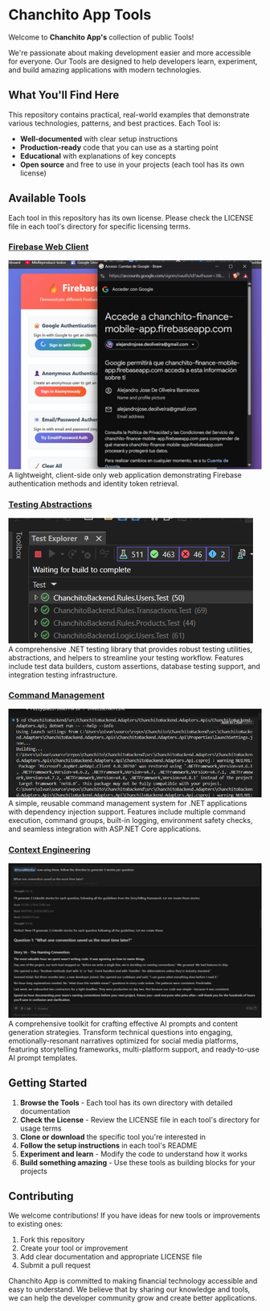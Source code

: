 # Chanchito App Tools

Welcome to **Chanchito App's** collection of public Tools!

We're passionate about making development easier and more accessible for everyone. Our Tools are designed to help developers learn, experiment, and build amazing applications with modern technologies.

## What You'll Find Here

This repository contains practical, real-world examples that demonstrate various technologies, patterns, and best practices. Each Tool is:

- **Well-documented** with clear setup instructions
- **Production-ready** code that you can use as a starting point
- **Educational** with explanations of key concepts
- **Open source** and free to use in your projects (each tool has its own license)

## Available Tools

Each tool in this repository has its own license. Please check the LICENSE file in each tool's directory for specific licensing terms.

### [Firebase Web Client](./ChanchitoTools.FirebaseWebClient/)
![](./ChanchitoTools.FirebaseWebClient/docs/images/image1.png)
A lightweight, client-side only web application demonstrating Firebase authentication methods and identity token retrieval.

### [Testing Abstractions](./ChanchitoTools.TestingAbstractions/)
![](./ChanchitoTools.TestingAbstractions/Documentation/Images/image1.png)  
A comprehensive .NET testing library that provides robust testing utilities, abstractions, and helpers to streamline your testing workflow. Features include test data builders, custom assertions, database testing support, and integration testing infrastructure.

### [Command Management](./ChanchitoTools.CommandManagement/)
![](./ChanchitoTools.CommandManagement/Documentation/Images/image.png)  
A simple, reusable command management system for .NET applications with dependency injection support. Features include multiple command execution, command groups, built-in logging, environment safety checks, and seamless integration with ASP.NET Core applications.

### [Context Engineering](./ChanchitoTools.ContextEngineering/)
![](./ChanchitoTools.ContextEngineering/Documentation/Images/image.png)
A comprehensive toolkit for crafting effective AI prompts and content generation strategies. Transform technical questions into engaging, emotionally-resonant narratives optimized for social media platforms, featuring storytelling frameworks, multi-platform support, and ready-to-use AI prompt templates.

## Getting Started

1. **Browse the Tools** - Each tool has its own directory with detailed documentation
2. **Check the License** - Review the LICENSE file in each tool's directory for usage terms
3. **Clone or download** the specific tool you're interested in
4. **Follow the setup instructions** in each tool's README
5. **Experiment and learn** - Modify the code to understand how it works
6. **Build something amazing** - Use these tools as building blocks for your projects

## Contributing

We welcome contributions! If you have ideas for new tools or improvements to existing ones:

1. Fork this repository
2. Create your tool or improvement
3. Add clear documentation and appropriate LICENSE file
4. Submit a pull request

Chanchito App is committed to making financial technology accessible and easy to understand. We believe that by sharing our knowledge and tools, we can help the developer community grow and create better applications.
